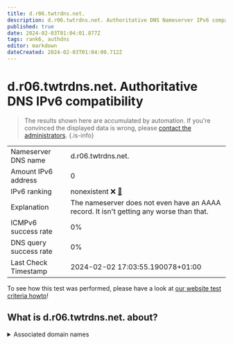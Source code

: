 ```yaml
---
title: d.r06.twtrdns.net.
description: d.r06.twtrdns.net. Authoritative DNS Nameserver IPv6 compatibility
published: true
date: 2024-02-03T01:04:01.877Z
tags: rank6, authdns
editor: markdown
dateCreated: 2024-02-03T01:04:00.712Z
---
```


# d.r06.twtrdns.net. Authoritative DNS IPv6 compatibility

> The results shown here are accumulated by automation. If you're convinced the displayed data is wrong, please [contact the administrators](/howto/chat). 
{.is-info}




|   |   |
| - | - |
| Nameserver DNS name | d.r06.twtrdns.net.
| Amount IPv6 address | 0
| IPv6 ranking | nonexistent :x: [🔗](/howto/ranking) |
| Explanation | The nameserver does not even have an AAAA record. It isn't getting any worse than that. |
| ICMPv6 success rate | 0%|
| DNS query success rate | 0% |
| Last Check Timestamp | 2024-02-02 17:03:55.190078+01:00 |

To see how this test was performed, please have a look at [our website test criteria howto](/howto/testcriteria/authdns)!


## What is d.r06.twtrdns.net. about?






<details>
<summary>Associated domain names</summary>

twitter.com

</details>
